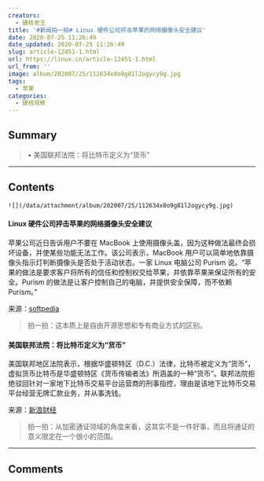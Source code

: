 ```yaml
---
creators:
  - 硬核老王
title: '#新闻拍一拍# Linux 硬件公司抨击苹果的网络摄像头安全建议'
date: 2020-07-25 11:26:49
date_updated: 2020-07-25 11:26:49
slug: article-12451-1.html
url: https://linux.cn/article-12451-1.html
url_from: ''
image: album/202007/25/112634x8o9g81l2ogycy9g.jpg
tags:
  - 苹果
categories:
  - 硬核观察
---
```


## Summary

> • 美国联邦法院：将比特币定义为“货币”

***

<!-- more -->

## Contents

`![](/data/attachment/album/202007/25/112634x8o9g81l2ogycy9g.jpg)`

#### Linux 硬件公司抨击苹果的网络摄像头安全建议

苹果公司近日告诉用户不要在 MacBook 上使用摄像头盖，因为这种做法最终会损坏设备，并使某些功能无法工作。该公司表示，MacBook 用户可以简单地依靠摄像头指示灯判断摄像头是否处于活动状态。一家 Linux 电脑公司 Purism 说。“苹果的做法是要求客户将所有的信任和控制权交给苹果，并依靠苹果来保证所有的安全。Purism 的做法是让客户控制自己的电脑，并提供安全保障，而不依赖 Purism。”

来源：[softpedia](https://news.softpedia.com/news/linux-hardware-company-blasts-apple-for-webcam-security-advice-530597.shtml)

> 
> 拍一拍：这本质上是自由开源思想和专有商业方式的区别。
> 
> 
> 

#### 美国联邦法院：将比特币定义为“货币”

美国联邦地区法院表示，根据华盛顿特区（D.C.）法律，比特币被定义为“货币”，虚拟货币比特币是华盛顿特区《货币传输者法》所涵盖的一种“货币”。联邦法院拒绝驳回针对一家地下比特币交易平台运营商的刑事指控，理由是该地下比特币交易平台经营无牌汇款业务，并从事洗钱。

来源：[新浪财经](https://www.cnbeta.com/articles/tech/1007469.htm)

> 
> 拍一拍：从加密通证领域的角度来看，这其实不是一件好事，而且将通证的意义限定在一个很小的范围。
> 
> 
>

***

## Comments
